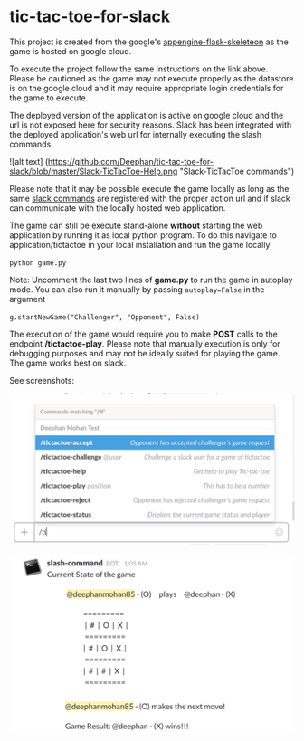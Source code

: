 # tic-tac-toe-for-slack

This project is created from the google's  [appengine-flask-skeleteon](https://github.com/GoogleCloudPlatform/appengine-flask-skeleton#python-flask-skeleton-for-google-app-engine) as the game is hosted on google cloud.

To execute the project follow the same instructions on the link above. Please be cautioned as the game may not execute properly as the datastore is on the google cloud and it may require appropriate login credentials for the game to execute.

The deployed version of the application is active on google cloud and the url is not exposed here for security reasons. Slack has been integrated with the deployed application's web url for internally executing the slash commands.

![alt text] (https://github.com/Deephan/tic-tac-toe-for-slack/blob/master/Slack-TicTacToe-Help.png "Slack-TicTacToe commands")

Please note that it may be possible execute the game locally as long as the same [slack commands](https://api.slack.com/slash-commands) are registered with the proper action url and if slack can communicate with the locally hosted web application. 

The game can still be execute stand-alone **without** starting the web application by running it as local python program.
To do this navigate to application/tictactoe in your local installation and run the game locally



`python game.py`

Note: Uncomment the last two lines of **game.py** to run the game in autoplay mode. You can also run it manually by passing `autoplay=False` in the argument


`g.startNewGame("Challenger", "Opponent", False)`

The execution of the game would require you to make **POST** calls to the endpoint **/tictactoe-play**. Please note that manually execution is only for debugging purposes and may not be ideally suited for playing the game. The game works best on slack. 

See screenshots: 


![alt text](https://github.com/Deephan/tic-tac-toe-for-slack/blob/master/Slack-commands-in-action.png)



![alt text](https://github.com/Deephan/tic-tac-toe-for-slack/blob/master/Slack-game-result.png)


